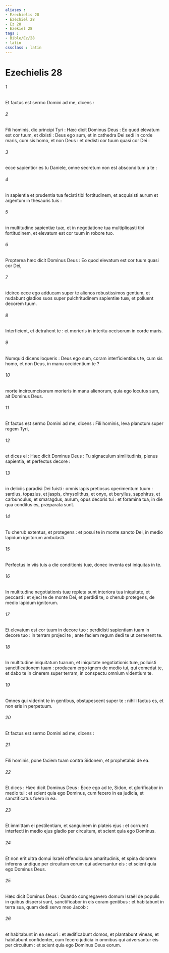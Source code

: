 ```yaml
---
aliases : 
- Ezechielis 28
- Ézéchiel 28
- Ez 28
- Ezekiel 28
tags : 
- Bible/Ez/28
- latin
cssclass : latin
---
```


# Ezechielis 28

###### 1
Et factus est sermo Domini ad me, dicens :
###### 2
Fili hominis, dic principi Tyri : Hæc dicit Dominus Deus : Eo quod elevatum est cor tuum, et dixisti : Deus ego sum, et in cathedra Dei sedi in corde maris, cum sis homo, et non Deus : et dedisti cor tuum quasi cor Dei :
###### 3
ecce sapientior es tu Daniele, omne secretum non est absconditum a te :
###### 4
in sapientia et prudentia tua fecisti tibi fortitudinem, et acquisisti aurum et argentum in thesauris tuis :
###### 5
in multitudine sapientiæ tuæ, et in negotiatione tua multiplicasti tibi fortitudinem, et elevatum est cor tuum in robore tuo.
###### 6
Propterea hæc dicit Dominus Deus : Eo quod elevatum est cor tuum quasi cor Dei,
###### 7
idcirco ecce ego adducam super te alienos robustissimos gentium, et nudabunt gladios suos super pulchritudinem sapientiæ tuæ, et polluent decorem tuum.
###### 8
Interficient, et detrahent te : et morieris in interitu occisorum in corde maris.
###### 9
Numquid dicens loqueris : Deus ego sum, coram interficientibus te, cum sis homo, et non Deus, in manu occidentium te ?
###### 10
morte incircumcisorum morieris in manu alienorum, quia ego locutus sum, ait Dominus Deus.
###### 11
Et factus est sermo Domini ad me, dicens : Fili hominis, leva planctum super regem Tyri,
###### 12
et dices ei : Hæc dicit Dominus Deus : Tu signaculum similitudinis, plenus sapientia, et perfectus decore :
###### 13
in deliciis paradisi Dei fuisti : omnis lapis pretiosus operimentum tuum : sardius, topazius, et jaspis, chrysolithus, et onyx, et beryllus, sapphirus, et carbunculus, et smaragdus, aurum, opus decoris tui : et foramina tua, in die qua conditus es, præparata sunt.
###### 14
Tu cherub extentus, et protegens : et posui te in monte sancto Dei, in medio lapidum ignitorum ambulasti.
###### 15
Perfectus in viis tuis a die conditionis tuæ, donec inventa est iniquitas in te.
###### 16
In multitudine negotiationis tuæ repleta sunt interiora tua iniquitate, et peccasti : et ejeci te de monte Dei, et perdidi te, o cherub protegens, de medio lapidum ignitorum.
###### 17
Et elevatum est cor tuum in decore tuo : perdidisti sapientiam tuam in decore tuo : in terram projeci te ; ante faciem regum dedi te ut cernerent te.
###### 18
In multitudine iniquitatum tuarum, et iniquitate negotiationis tuæ, polluisti sanctificationem tuam : producam ergo ignem de medio tui, qui comedat te, et dabo te in cinerem super terram, in conspectu omnium videntium te.
###### 19
Omnes qui viderint te in gentibus, obstupescent super te : nihili factus es, et non eris in perpetuum.
###### 20
Et factus est sermo Domini ad me, dicens :
###### 21
Fili hominis, pone faciem tuam contra Sidonem, et prophetabis de ea.
###### 22
Et dices : Hæc dicit Dominus Deus : Ecce ego ad te, Sidon, et glorificabor in medio tui : et scient quia ego Dominus, cum fecero in ea judicia, et sanctificatus fuero in ea.
###### 23
Et immittam ei pestilentiam, et sanguinem in plateis ejus : et corruent interfecti in medio ejus gladio per circuitum, et scient quia ego Dominus.
###### 24
Et non erit ultra domui Israël offendiculum amaritudinis, et spina dolorem inferens undique per circuitum eorum qui adversantur eis : et scient quia ego Dominus Deus.
###### 25
Hæc dicit Dominus Deus : Quando congregavero domum Israël de populis in quibus dispersi sunt, sanctificabor in eis coram gentibus : et habitabunt in terra sua, quam dedi servo meo Jacob :
###### 26
et habitabunt in ea securi : et ædificabunt domos, et plantabunt vineas, et habitabunt confidenter, cum fecero judicia in omnibus qui adversantur eis per circuitum : et scient quia ego Dominus Deus eorum.
